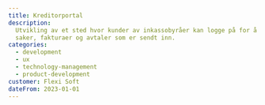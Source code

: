 ```yaml
---
title: Kreditorportal
description:
  Utvikling av et sted hvor kunder av inkassobyråer kan logge på for å se hvilke
  saker, fakturaer og avtaler som er sendt inn.
categories:
  - development
  - ux
  - technology-management
  - product-development
customer: Flexi Soft
dateFrom: 2023-01-01
---
```

